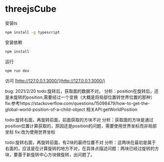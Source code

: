 # threejsCube
安装ts

```bash
npm install -g typescript
```

安装依赖

```bash
npm install
```

运行

```bash
npm run dev
```

访问
 [http://127.0.0.1:3000/](http://127.0.0.1:3000/)


bug: 
2021/2/20
 todo:旋转后，获取面的数据不对。
   分析：position在旋转后，还是未旋转的position,需要经过一个变换（大概是将局部位置转世界位置的那种）
   fix:参考https://stackoverflow.com/questions/15098479/how-to-get-the-global-world-position-of-a-child-object 相关API:getWorldPosition

 todo:旋转右面，再旋转前面，前面获取的方块不对
   分析：获取面的方块是通过position位置计算获取的，原因还是position的问题，需要使用世界坐标而非局部坐标
   fix:改为使用世界坐标
 
 todo:旋转右面，再旋转前面，有2块的最终位置不对
   分析：这两块在最初是属于右面的，应该是在计算旋转的地方不对，在具体点描述问题：两块已经过旋转的方块，要基于新旋转中心方块做旋转，出问题了。